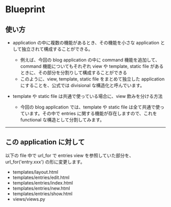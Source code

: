 # Blueprint

## 使い方

- application の中に複数の機能があるとき、その機能を小さな application として独立されて構成することができる。
  - 例えば、今回の blog application の中に command 機能を追加して、command 機能についてもそれぞれ view や template, static file があるときに、その部分を分割りして構成することができる
  - このように、view, template, static file をまとめて独立した application にすることを、公式では divisional な構造化と呼んでいます。

- template や static file は共通で使っている場合に、view 飲みを分ける方法
  - 今回の blog application では、template や static file は全て共通で使っています。その中で entries に関する機能が存在しますので、これを functional な構造として分割してみます。

----------

## この application に対して

以下の file 中で url_for で entries view を参照していた部分を、url_for('entry.xxx') の形に変更します。

- templates/layout.html
- templates/entries/edit.html
- templates/entries/index.html
- templates/entries/new.html
- templates/entries/show.html
- views/views.py
